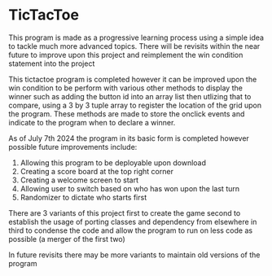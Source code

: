 # TicTacToe

This program is made as a progressive learning process using a simple idea to tackle much more advanced topics. 
There will be revisits within the near future to improve upon this project and reimplement the win condition statement into the project

This tictactoe program is completed however it can be improved upon the win condition to be perform with various other methods to display the winner such as
adding the button id into an array list then utlizing that to compare, using a 3 by 3 tuple array to register the location of the grid upon the program. 
These methods are made to store the onclick events and indicate to the program when to declare a winner.

As of July 7th 2024 the program in its basic form is completed however possible future improvements include:
1) Allowing this program to be deployable upon download
2) Creating a score board at the top right corner
3) Creating a welcome screen to start
4) Allowing user to switch based on who has won upon the last turn
5) Randomizer to dictate who starts first

There are 3 variants of this project
first to create the game
second to establish the usage of porting classes and dependency from elsewhere in
third to condense the code and allow the program to run on less code as possible (a merger of the first two)

In future revisits there may be more variants to maintain old versions of the program 

